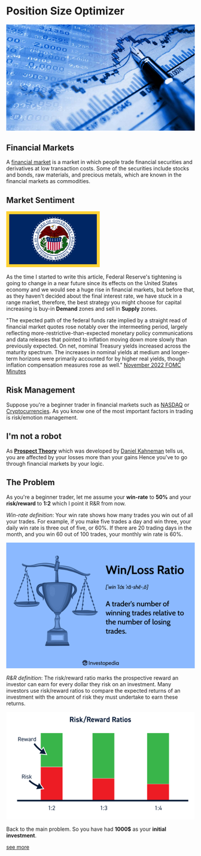 # Position Size Optimizer

![financial](fm.jpg)

## Financial Markets

A [financial market](https://en.wikipedia.org/wiki/Financial_market) is a market in which people trade financial securities and derivatives at low transaction costs. Some of the securities include stocks and bonds, raw materials, and precious metals, which are known in the financial markets as commodities.

## Market Sentiment

![fed](fed.png)

As the time I started to write this article, Federal Reserve's tightening is going to change in a near future since its effects on the United States economy and we would see a huge rise in financial markets, but before that, as they haven't decided about the final interest rate, we have stuck in a range market, therefore, the best strategy you might choose for capital increasing is buy-in **Demand** zones and sell in **Supply** zones.

"The expected path of the federal funds rate implied by a straight read of financial market quotes rose notably over the intermeeting period, largely reflecting more-restrictive-than-expected monetary policy communications and data releases that pointed to inflation moving down more slowly than previously expected. On net, nominal Treasury yields increased across the maturity spectrum. The increases in nominal yields at medium and longer-term horizons were primarily accounted for by higher real yields, though inflation compensation measures rose as well." [November 2022 FOMC Minutes](https://www.federalreserve.gov/monetarypolicy/files/fomcminutes20221102.pdf)

## Risk Management

Suppose you're a beginner trader in financial markets such as [NASDAQ](https://www.nasdaq.com/) or [Cryptocurrencies](https://coinmarketcap.com/). As you know one of the most important factors in trading is risk/emotion management.

## I'm not a robot

As **[Prospect Theory](https://en.wikipedia.org/wiki/Prospect_theory)** which was developed by [Daniel Kahneman](https://en.wikipedia.org/wiki/Daniel_Kahneman) tells us, you are affected by your losses more than your gains Hence you've to go through financial markets by your logic.

## The Problem

As you're a beginner trader, let me assume your **win-rate** to **50%** and your **risk/reward** to **1:2** which I point it R&R from now.

_Win-rate definition_: Your win rate shows how many trades you win out of all your trades. For example, if you make five trades a day and win three, your daily win rate is three out of five, or 60%. If there are 20 trading days in the month, and you win 60 out of 100 trades, your monthly win rate is 60%.

![win rate](win-rate.png)

_R&R definition_: The risk/reward ratio marks the prospective reward an investor can earn for every dollar they risk on an investment. Many investors use risk/reward ratios to compare the expected returns of an investment with the amount of risk they must undertake to earn these returns.

![risk reward](Risk-Reward-Ratio.png)

Back to the main problem. So you have had **1000$** as your **initial investment**.

[see more](https://github.com/mr-seifi/position-sizing-optimizer/blob/master/position_optimizer.ipynb)

